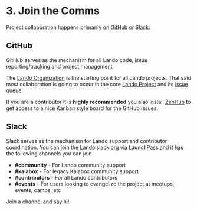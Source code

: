 # 3. Join the Comms

Project collaboration happens primarily on [GitHub](https://github.com) or [Slack](https://slack.com/).

## GitHub

GitHub serves as the mechanism for all Lando code, issue reporting/tracking and project management.

The [Lando Organization](https://github.com/lando) is the starting point for all Lando projects. That said most collaboration is going to occur in the core [Lando Project](https://github.com/lando/lando) and its [issue queue](https://github.com/lando/lando/issues).

It you are a contributor it is **highly recommended** you also install [ZenHub](https://www.zenhub.com/extension) to get access to a nice Kanban style board for the GitHub issues.

## Slack

Slack serves as the mechanism for Lando support and contributor coordination. You can join the Lando slack org via [LaunchPass](https://launchpass.com/devwithlando) and it has the following channels you can join

  * **#community** - For Lando community support
  * **#kalabox** - For legacy Kalabox community support
  * **#contributors** - For all Lando contributors
  * **#events** - For users looking to evangelize the project at meetups, events, camps, etc

Join a channel and say hi!
